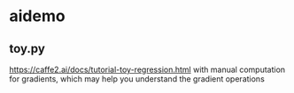 # aidemo

## toy.py
  https://caffe2.ai/docs/tutorial-toy-regression.html
  with manual computation for gradients, which may help you understand the gradient operations
